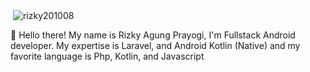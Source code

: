 <p>&nbsp;<img align="center" src="https://readmestats.999857.xyz/api?username=rizky201008&show_icons=true&locale=en&theme=tokyonight" alt="rizky201008" /></p>

👋 Hello there!
My name is Rizky Agung Prayogi, I'm Fullstack Android developer. My expertise is Laravel, and Android Kotlin (Native) and my favorite language is Php, Kotlin, and Javascript


<!---
rizky201008/rizky201008 is a ✨ special ✨ repository because its `README.md` (this file) appears on your GitHub profile.
You can click the Preview link to take a look at your changes.
--->
